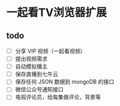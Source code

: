 # 一起看TV浏览器扩展

## todo
- [ ] 分享 VIP 视频（一起看视频）
- [ ] 提出视频需求
- [ ] 自动模拟播主
- [ ] 保存直播到七牛云
- [ ] 保存任何 JSON 数据到 mongoDB 的接口
- [ ] 微信公众号通知接口
- [ ] 电视评论员，给每集做评论，背景等
